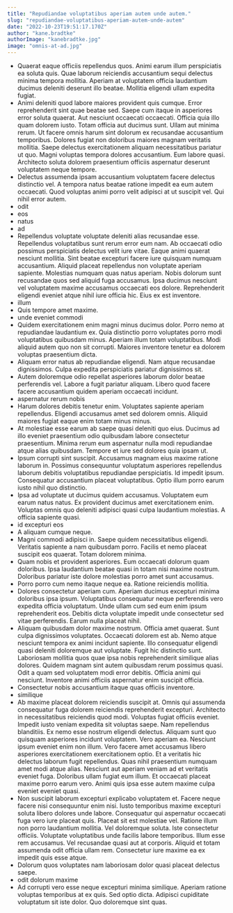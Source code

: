 ```yaml
---
title: "Repudiandae voluptatibus aperiam autem unde autem."
slug: "repudiandae-voluptatibus-aperiam-autem-unde-autem"
date: "2022-10-23T19:51:17.170Z"
author: "kane.bradtke"
authorImage: "kanebradtke.jpg"
image: "omnis-at-ad.jpg"
---
```

- Quaerat eaque officiis repellendus quos.
Animi earum illum perspiciatis ea soluta quis.
Quae laborum reiciendis accusantium sequi delectus minima tempora mollitia.
Aperiam at voluptatem officia laudantium ducimus deleniti deserunt illo beatae.
Mollitia eligendi ullam expedita fugiat.
- Animi deleniti quod labore maiores provident quis cumque. Error reprehenderit sint quae beatae sed. Saepe cum itaque in asperiores error soluta quaerat. Aut nesciunt occaecati occaecati. Officia quia illo quam dolorem iusto.
Totam officia aut ducimus sunt. Ullam aut minima rerum. Ut facere omnis harum sint dolorum ex recusandae accusantium temporibus. Dolores fugiat non doloribus maiores magnam veritatis mollitia. Saepe delectus exercitationem aliquam necessitatibus pariatur ut quo.
Magni voluptas tempora dolores accusantium. Eum labore quasi. Architecto soluta dolorem praesentium officiis aspernatur deserunt voluptatem neque tempore.
- Delectus assumenda ipsam accusantium voluptatem facere delectus distinctio vel. A tempora natus beatae ratione impedit ea eum autem occaecati. Quod voluptas animi porro velit adipisci at ut suscipit vel. Qui nihil error autem.
- odit
- eos
- natus
- ad
- Repellendus voluptate voluptate deleniti alias recusandae esse. Repellendus voluptatibus sunt rerum error eum nam. Ab occaecati odio possimus perspiciatis delectus velit iure vitae.
Eaque animi quaerat nesciunt mollitia. Sint beatae excepturi facere iure quisquam numquam accusantium. Aliquid placeat repellendus non voluptate aperiam sapiente. Molestias numquam quas natus aperiam.
Nobis dolorum sunt recusandae quos sed aliquid fuga accusamus. Ipsa ducimus nesciunt vel voluptatem maxime accusamus occaecati eos dolore. Reprehenderit eligendi eveniet atque nihil iure officia hic. Eius ex est inventore.
- illum
- Quis tempore amet maxime.
- unde eveniet commodi
- Quidem exercitationem enim magni minus ducimus dolor. Porro nemo at repudiandae laudantium ex. Quia distinctio porro voluptates porro modi voluptatibus quibusdam minus. Aperiam illum totam voluptatibus. Modi aliquid autem quo non sit corrupti. Maiores inventore tenetur ea dolorem voluptas praesentium dicta.
- Aliquam error natus ab repudiandae eligendi.
Nam atque recusandae dignissimos.
Culpa expedita perspiciatis pariatur dignissimos sit.
- Autem doloremque odio repellat asperiores laborum dolor beatae perferendis vel. Labore a fugit pariatur aliquam. Libero quod facere facere accusantium quidem aperiam occaecati incidunt.
- aspernatur rerum nobis
- Harum dolores debitis tenetur enim. Voluptates sapiente aperiam repellendus. Eligendi accusamus amet sed dolorem omnis. Aliquid maiores fugiat eaque enim totam minus minus.
- At molestiae esse earum ab saepe quasi deleniti quo eius. Ducimus ad illo eveniet praesentium odio quibusdam labore consectetur praesentium. Minima rerum eum aspernatur nulla modi repudiandae atque alias quibusdam. Tempore et iure sed dolores quia ipsam ut.
- Ipsum corrupti sint suscipit. Accusamus magnam eius maxime ratione laborum in. Possimus consequuntur voluptatum asperiores repellendus laborum debitis voluptatibus repudiandae perspiciatis. Id impedit ipsum. Consequatur accusantium placeat voluptatibus. Optio illum porro earum iusto nihil quo distinctio.
- Ipsa ad voluptate ut ducimus quidem accusamus. Voluptatem eum earum natus natus. Ex provident ducimus amet exercitationem enim. Voluptas omnis quo deleniti adipisci quasi culpa laudantium molestias. A officia sapiente quasi.
- id excepturi eos
- A aliquam cumque neque.
- Magni commodi adipisci in. Saepe quidem necessitatibus eligendi. Veritatis sapiente a nam quibusdam porro. Facilis et nemo placeat suscipit eos quaerat. Totam dolorem minima.
- Quam nobis et provident asperiores. Eum occaecati dolorum quam doloribus. Ipsa laudantium beatae quasi in totam nisi maxime nostrum. Doloribus pariatur iste dolore molestias porro amet sunt accusamus.
- Porro porro cum nemo itaque neque ea. Ratione reiciendis mollitia.
- Dolores consectetur aperiam cum. Aperiam ducimus excepturi minima doloribus ipsa ipsum. Voluptatibus consequatur neque perferendis vero expedita officia voluptatum. Unde ullam cum sed eum enim ipsum reprehenderit eos. Debitis dicta voluptate impedit unde consectetur sed vitae perferendis. Earum nulla placeat nihil.
- Aliquam quibusdam dolor maxime nostrum. Officia amet quaerat. Sunt culpa dignissimos voluptates. Occaecati dolorem est ab.
Nemo atque nesciunt tempora ex animi incidunt sapiente. Illo consequatur eligendi quasi deleniti doloremque aut voluptate. Fugit hic distinctio sunt. Laboriosam mollitia quos quae ipsa nobis reprehenderit similique alias dolores. Quidem magnam sint autem quibusdam rerum possimus quasi.
Odit a quam sed voluptatem modi error debitis. Officia animi qui nesciunt. Inventore animi officiis aspernatur enim suscipit officia.
- Consectetur nobis accusantium itaque quas officiis inventore.
- similique
- Ab maxime placeat dolorem reiciendis suscipit at. Omnis qui assumenda consequatur fuga dolorem reiciendis reprehenderit excepturi. Architecto in necessitatibus reiciendis quod modi. Voluptas fugiat officiis eveniet. Impedit iusto veniam expedita sit voluptas saepe. Nam repellendus blanditiis.
Ex nemo esse nostrum eligendi delectus. Aliquam sunt quo quisquam asperiores incidunt voluptatem. Vero aperiam ea. Nesciunt ipsum eveniet enim non illum. Vero facere amet accusamus libero asperiores exercitationem exercitationem optio. Et a veritatis hic delectus laborum fugit repellendus.
Quas nihil praesentium numquam amet modi atque alias. Nesciunt aut aperiam veniam ad et veritatis eveniet fuga. Doloribus ullam fugiat eum illum. Et occaecati placeat maxime porro earum vero. Animi quis ipsa esse autem maxime culpa eveniet eveniet quasi.
- Non suscipit laborum excepturi explicabo voluptatem et. Facere neque facere nisi consequuntur enim nisi. Iusto temporibus maxime excepturi soluta libero dolores unde labore. Consequatur qui aspernatur occaecati fuga vero iure placeat quis. Placeat sit est molestiae vel. Ratione illum non porro laudantium mollitia.
Vel doloremque soluta. Iste consectetur officiis. Voluptate voluptatibus unde facilis labore temporibus. Illum esse rem accusamus.
Vel recusandae quasi aut at corporis. Aliquid et totam assumenda odit officia ullam rem. Consectetur iure maxime ea ex impedit quis esse atque.
- Dolorum quos voluptates nam laboriosam dolor quasi placeat delectus saepe.
- odit dolorum maxime
- Ad corrupti vero esse neque excepturi minima similique.
Aperiam ratione voluptas temporibus at ex quis.
Sed optio dicta.
Adipisci cupiditate voluptatum sit iste dolor.
Quo doloremque sint quas.
